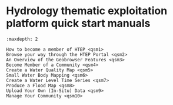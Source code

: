 # Hydrology thematic exploitation platform quick start manuals

```{toctree}
:maxdepth: 2

How to become a member of HTEP <qsm1>
Browse your way through the HTEP Portal <qsm2>
An Overview of the Geobrowser Features <qsm3>
Become Member of a Community <qsm4>
Create a Water Quality Map <qsm5>
Small Water Body Mapping <qsm6>
Create a Water Level Time Series <qsm7>
Produce a Flood Map <qsm8>
Upload Your Own (In-Situ) Data <qsm9>
Manage Your Community <qsm10>
```
